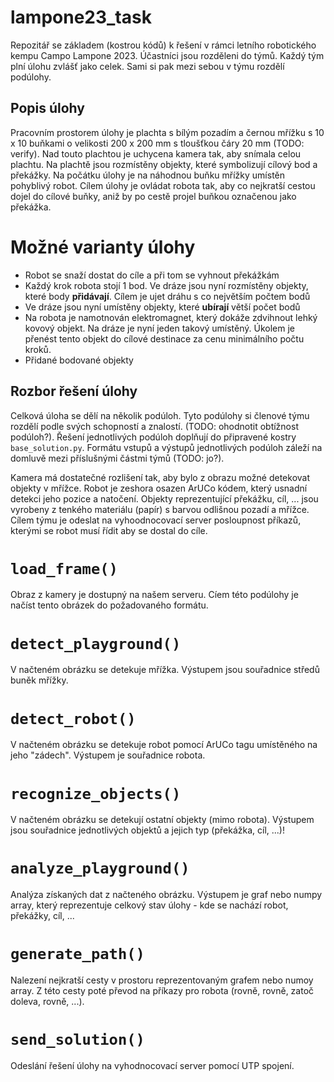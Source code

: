 # lampone23_task
Repozitář se základem (kostrou kódů) k řešení v rámci letního robotického kempu Campo Lampone 2023. Účastníci jsou rozděleni do týmů. Každý tým plní úlohu zvlášť jako celek. Sami si pak mezi sebou v týmu rozdělí podúlohy. 

## Popis úlohy
Pracovním prostorem úlohy je plachta s bílým pozadím a černou mřížku s 10 x 10 buňkami o velikosti 200 x 200 mm s tloušťkou čáry 20 mm (TODO: verify). Nad touto plachtou je uchycena kamera tak, aby snímala celou plachtu. Na plachtě jsou rozmístěny objekty, které symbolizují cílový bod a překážky. Na počátku úlohy je na náhodnou buňku mřížky umístěn pohyblivý robot. Cílem úlohy je ovládat robota tak, aby co nejkratší cestou dojel do cílové buňky, aniž by po cestě projel buňkou označenou jako překážka.

# Možné varianty úlohy
- Robot se snaží dostat do cíle a při tom se vyhnout překážkám
- Každý krok robota stojí 1 bod. Ve dráze jsou nyní rozmístěny objekty, které body **přidávají**. Cílem je ujet dráhu s co největším počtem bodů
- Ve dráze jsou nyní umístěny objekty, které **ubírají** větší počet bodů
- Na robota je namotnován elektromagnet, který dokáže zdvihnout lehký kovový objekt. Na dráze je nyní jeden takový umístěný. Úkolem je přenést tento objekt do cílové destinace za cenu minimálního počtu kroků.
- Přidané bodované objekty

## Rozbor řešení úlohy
Celková úloha se dělí na několik podúloh. Tyto podúlohy si členové týmu rozdělí podle svých schopností a znalostí. (TODO: ohodnotit obtížnost podúloh?). Řešení jednotlivých podúloh doplňují do připravené kostry `base_solution.py`. Formátu vstupů a výstupů jednotlivých podúloh záleží na domluvě mezi příslušnými částmi týmů (TODO: jo?).

Kamera má dostatečné rozlišení tak, aby bylo z obrazu možné detekovat objekty v mřížce. Robot je zeshora osazen ArUCo kódem, který usnadní detekci jeho pozice a natočení. Objekty reprezentující překážku, cíl, ... jsou vyrobeny z tenkého materiálu (papír) s barvou odlišnou pozadí a mřížce. Cílem týmu je odeslat na vyhoodnocovací server posloupnost příkazů, kterými se robot musí řídit aby se dostal do cíle.

# `load_frame()`
Obraz z kamery je dostupný na našem serveru. Cíem této podúlohy je načíst tento obrázek do požadovaného formátu. 

# `detect_playground()`
V načteném obrázku se detekuje mřížka. Výstupem jsou souřadnice středů buněk mřížky.

# `detect_robot()`
V načteném obrázku se detekuje robot pomocí ArUCo tagu umístěného na jeho "zádech". Výstupem je souřadnice robota.

# `recognize_objects()`
V načteném obrázku se detekují ostatní objekty (mimo robota). Výstupem jsou souřadnice jednotlivých objektů a jejich typ (překážka, cíl, ...)!

# `analyze_playground()`
Analýza získaných dat z načteného obrázku. Výstupem je graf nebo numpy array, který reprezentuje celkový stav úlohy - kde se nachází robot, překážky, cíl, ...

# `generate_path()`
Nalezení nejkratší cesty v prostoru reprezentovaným grafem nebo numoy array. Z této cesty poté převod na příkazy pro robota (rovně, rovně, zatoč doleva, rovně, ...).

# `send_solution()`
Odeslání řešení úlohy na vyhodnocovací server pomocí UTP spojení.
